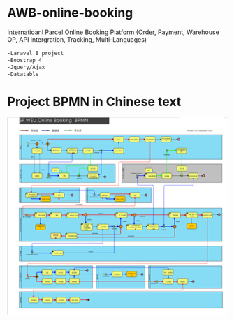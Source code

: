 # AWB-online-booking

Internatioanl Parcel Online Booking Platform (Order, Payment, Warehouse OP, API intergration, Tracking, Multi-Languages) 

	-Laravel 8 project
	-Boostrap 4
	-Jquery/Ajax
	-Datatable



# Project BPMN in Chinese text
<p align="center">
  <img src="https://github.com/zkwu168/AWB-online-booking/blob/master/BPMN.png" width="800" title="Project BPMN">
</p>
